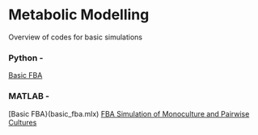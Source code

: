 # Metabolic Modelling
Overview of codes for basic simulations


### Python - 
[Basic FBA](basic_fba.py)

### MATLAB - 
[Basic FBA}(basic_fba.mlx)
[FBA Simulation of Monoculture and Pairwise Cultures](interaction_simulation_pairwise.m)

    

